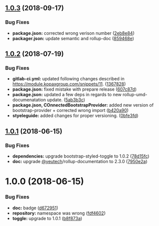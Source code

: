 ## [1.0.3](https://module.kopaxgroup.com/bootstrap-styled/bootstrap-styled-redux/compare/v1.0.2...v1.0.3) (2018-09-17)


### Bug Fixes

* **package.json:** corrected wrong verison number ([2eb8e84](https://module.kopaxgroup.com/bootstrap-styled/bootstrap-styled-redux/commit/2eb8e84))
* **packager.json:** update semantic and rollup-doc ([859468e](https://module.kopaxgroup.com/bootstrap-styled/bootstrap-styled-redux/commit/859468e))

## [1.0.2](https://module.kopaxgroup.com/bootstrap-styled/bootstrap-styled-redux/compare/v1.0.1...v1.0.2) (2018-07-19)


### Bug Fixes

* **gitlab-ci.yml:** updated following changes described in https://module.kopaxgroup.com/snippets/11. ([1367828](https://module.kopaxgroup.com/bootstrap-styled/bootstrap-styled-redux/commit/1367828))
* **package.json:** fixed mistake with prepare release ([607c87d](https://module.kopaxgroup.com/bootstrap-styled/bootstrap-styled-redux/commit/607c87d))
* **package.json:** updated a few deps in regards to new rollup-umd-documenatation update. ([5ab3b3c](https://module.kopaxgroup.com/bootstrap-styled/bootstrap-styled-redux/commit/5ab3b3c))
* **package.json, COnnectedBootstrapProvider:** added new version of bootstrap-provider + corrected wrong import ([b420a90](https://module.kopaxgroup.com/bootstrap-styled/bootstrap-styled-redux/commit/b420a90))
* **styeleguide:** added changes for proper versioning. ([0bfe3fd](https://module.kopaxgroup.com/bootstrap-styled/bootstrap-styled-redux/commit/0bfe3fd))

## [1.0.1](https://module.kopaxgroup.com/bootstrap-styled/bootstrap-styled-redux/compare/v1.0.0...v1.0.1) (2018-06-15)


### Bug Fixes

* **dependencies:** upgrade bootstrap-styled-toggle to 1.0.2 ([78d15fc](https://module.kopaxgroup.com/bootstrap-styled/bootstrap-styled-redux/commit/78d15fc))
* **doc:** upgrade [@yeutech](https://module.kopaxgroup.com/yeutech)/rollup-documentation to 2.3.0 ([7950e2a](https://module.kopaxgroup.com/bootstrap-styled/bootstrap-styled-redux/commit/7950e2a))

# 1.0.0 (2018-06-15)


### Bug Fixes

* **doc:** badge ([d672951](https://module.kopaxgroup.com/bootstrap-styled/bootstrap-styled-redux/commit/d672951))
* **repository:** namespace was wrong ([fdf4602](https://module.kopaxgroup.com/bootstrap-styled/bootstrap-styled-redux/commit/fdf4602))
* **toggle:** upgrade to 1.0.1 ([b8f873a](https://module.kopaxgroup.com/bootstrap-styled/bootstrap-styled-redux/commit/b8f873a))
